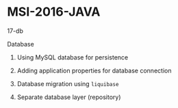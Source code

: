 # MSI-2016-JAVA

17-db

Database 

1. Using MySQL database for persistence 

2. Adding application properties for database connection

3. Database migration using `liquibase`

4. Separate database layer (repository)
